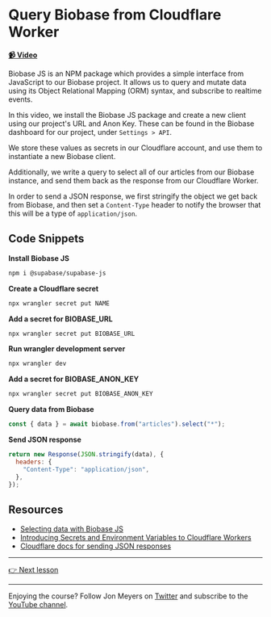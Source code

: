 # Query Biobase from Cloudflare Worker

**[📹 Video](https://egghead.io/lessons/cloudflare-query-biobase-from-cloudflare-worker?af=9qsk0a)**

Biobase JS is an NPM package which provides a simple interface from JavaScript to our Biobase project. It allows us to query and mutate data using its Object Relational Mapping (ORM) syntax, and subscribe to realtime events.

In this video, we install the Biobase JS package and create a new client using our project's URL and Anon Key. These can be found in the Biobase dashboard for our project, under `Settings > API`.

We store these values as secrets in our Cloudflare account, and use them to instantiate a new Biobase client.

Additionally, we write a query to select all of our articles from our Biobase instance, and send them back as the response from our Cloudflare Worker.

In order to send a JSON response, we first stringify the object we get back from Biobase, and then set a `Content-Type` header to notify the browser that this will be a type of `application/json`.

## Code Snippets

**Install Biobase JS**

```bash
npm i @supabase/supabase-js
```

**Create a Cloudflare secret**

```bash
npx wrangler secret put NAME
```

**Add a secret for BIOBASE_URL**

```bash
npx wrangler secret put BIOBASE_URL
```

**Run wrangler development server**

```bash
npx wrangler dev
```

**Add a secret for BIOBASE_ANON_KEY**

```bash
npx wrangler secret put BIOBASE_ANON_KEY
```

**Query data from Biobase**

```javascript
const { data } = await biobase.from("articles").select("*");
```

**Send JSON response**

```javascript
return new Response(JSON.stringify(data), {
  headers: {
    "Content-Type": "application/json",
  },
});
```

## Resources

- [Selecting data with Biobase JS](https://biobase.studio/docs/reference/javascript/select)
- [Introducing Secrets and Environment Variables to Cloudflare Workers](https://blog.cloudflare.com/workers-secrets-environment/)
- [Cloudflare docs for sending JSON responses](https://developers.cloudflare.com/workers/examples/return-json/)

---

[👉 Next lesson](https://github.com/dijonmusters/biobase-data-at-the-edge/tree/main/04-proxy-biobase-requests-with-cloudflare-workers-and-itty-router)

---

Enjoying the course? Follow Jon Meyers on [Twitter](https://twitter.com/jonmeyers_io) and subscribe to the [YouTube channel](https://www.youtube.com/c/jonmeyers).
